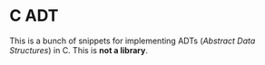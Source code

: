 # C ADT

This is a bunch of snippets for implementing ADTs (*Abstract Data Structures*)
in C. This is **not a library**.

